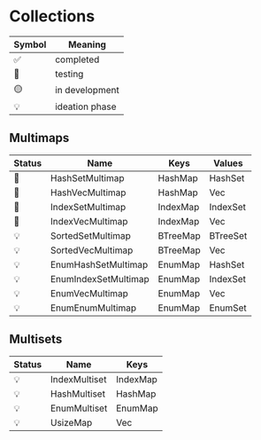 # Collections

| Symbol | Meaning        |
| ------ | -------------- |
| ✅      | completed      |
| 🔷      | testing        |
| 🟡      | in development |
| 💡      | ideation phase |
## Multimaps 

| Status | Name                 | Keys     | Values   |
| ------ | -------------------- | -------- | -------- |
| 🔷      | HashSetMultimap      | HashMap  | HashSet  |
| 🔷      | HashVecMultimap      | HashMap  | Vec      |
| 🔷      | IndexSetMultimap     | IndexMap | IndexSet |
| 🔷      | IndexVecMultimap     | IndexMap | Vec      |
| 💡      | SortedSetMultimap    | BTreeMap | BTreeSet |
| 💡      | SortedVecMultimap    | BTreeMap | Vec      |
| 💡      | EnumHashSetMultimap  | EnumMap  | HashSet  |
| 💡      | EnumIndexSetMultimap | EnumMap  | IndexSet |
| 💡      | EnumVecMultimap      | EnumMap  | Vec      |
| 💡      | EnumEnumMultimap     | EnumMap  | EnumSet  |

## Multisets

| Status | Name          | Keys     |
| ------ | ------------- | -------- |
| 💡      | IndexMultiset | IndexMap |
| 💡      | HashMultiset  | HashMap  |
| 💡      | EnumMultiset  | EnumMap  |
| 💡      | UsizeMap      | Vec      |
